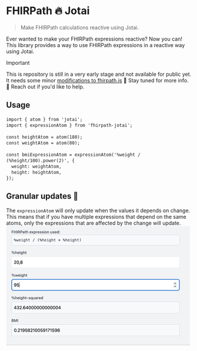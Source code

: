 # FHIRPath 🔥 Jotai
> Make FHIRPath calculations reactive using Jotai.

Ever wanted to make your FHIRPath expressions reactive? Now you can! This library provides a way to use FHIRPath expressions in a reactive way using Jotai.

> [!IMPORTANT]
> This is repository is still in a very early stage and not available for public yet. It needs some minor [modifications to fhirpath.js](https://github.com/HL7/fhirpath.js/pull/162) 📢 Stay tuned for more info. 👋 Reach out if you'd like to help.

<!--
## Installation
```bash
npm install fhirpath-jotai
```
-->

## Usage

```tsx
import { atom } from 'jotai';
import { expressionAtom } from 'fhirpath-jotai';

const heightAtom = atom(180);
const weightAtom = atom(80);

const bmiExpressionAtom = expressionAtom('%weight / (%height/100).power(2)', {
  weight: weightAtom,
  height: heightAtom,
});
```

## Granular updates 🎯

The `expressionAtom` will only update when the values it depends on change. This means that if you have multiple expressions that depend on the same atoms, only the expressions that are affected by the change will update.
![image](./screenshot.gif)

